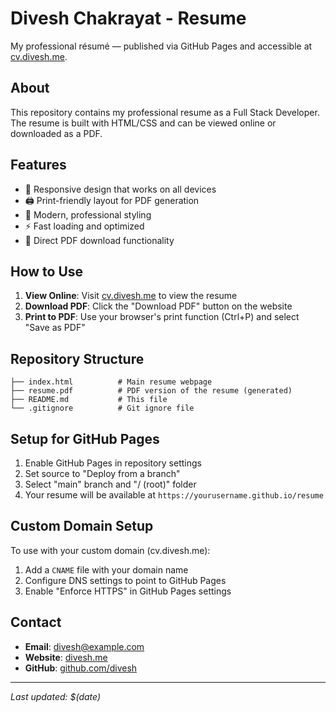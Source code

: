 # Divesh Chakrayat - Resume

My professional résumé — published via GitHub Pages and accessible at [cv.divesh.me](https://cv.divesh.me).

## About

This repository contains my professional resume as a Full Stack Developer. The resume is built with HTML/CSS and can be viewed online or downloaded as a PDF.

## Features

- 📱 Responsive design that works on all devices
- 🖨️ Print-friendly layout for PDF generation
- 🎨 Modern, professional styling
- ⚡ Fast loading and optimized
- 📄 Direct PDF download functionality

## How to Use

1. **View Online**: Visit [cv.divesh.me](https://cv.divesh.me) to view the resume
2. **Download PDF**: Click the "Download PDF" button on the website
3. **Print to PDF**: Use your browser's print function (Ctrl+P) and select "Save as PDF"

## Repository Structure

```
├── index.html          # Main resume webpage
├── resume.pdf          # PDF version of the resume (generated)
├── README.md           # This file
└── .gitignore          # Git ignore file
```

## Setup for GitHub Pages

1. Enable GitHub Pages in repository settings
2. Set source to "Deploy from a branch"
3. Select "main" branch and "/ (root)" folder
4. Your resume will be available at `https://yourusername.github.io/resume`

## Custom Domain Setup

To use with your custom domain (cv.divesh.me):

1. Add a `CNAME` file with your domain name
2. Configure DNS settings to point to GitHub Pages
3. Enable "Enforce HTTPS" in GitHub Pages settings

## Contact

- **Email**: divesh@example.com
- **Website**: [divesh.me](https://divesh.me)
- **GitHub**: [github.com/divesh](https://github.com/divesh)

---

*Last updated: $(date)*
